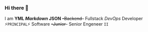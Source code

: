 ### Hi there 👋

I am **YML _Markdown_ JSON** ~~-Backend-~~ Fullstack _DevOps_ Developer ⚡`PRINCIPAL`⚡ Software ~~-Junior-~~ Senior Engeneer `II`

<!--
**DenisRumyantsev/DenisRumyantsev** is a ✨ _special_ ✨ repository because its `README.md` (this file) appears on your GitHub profile.

Here are some ideas to get you started:

- 🔭 I’m currently working on ...
- 🌱 I’m currently learning ...
- 👯 I’m looking to collaborate on ...
- 🤔 I’m looking for help with ...
- 💬 Ask me about ...
- 📫 How to reach me: ...
- 😄 Pronouns: ...
- ⚡ Fun fact: ...
-->
